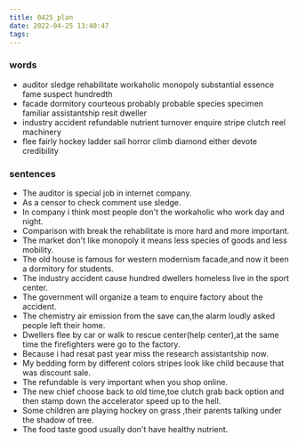 ```yaml
---
title: 0425_plan
date: 2022-04-25 13:40:47
tags:
---
```

### words
- auditor sledge rehabilitate workaholic monopoly substantial essence fame suspect hundredth
- facade dormitory courteous probably probable species specimen familiar assistantship resit dweller
- industry accident refundable nutrient turnover enquire stripe clutch reel machinery 
- flee fairly hockey ladder sail horror climb diamond either devote credibility
### sentences
- The auditor is special job in internet company.
- As a censor to check comment use sledge.
- In company i think most people don't the workaholic who work day and night.
- Comparison with break the rehabilitate is more hard and more important.
- The market don't like monopoly it means less species of goods and less mobility.
- The old house is famous for  western modernism facade,and now it been a dormitory for students.
- The industry accident cause hundred dwellers homeless live in the sport center.
- The government will organize a team to enquire factory about the accident.
- The chemistry air emission from the save can,the alarm loudly asked people left their home.
- Dwellers flee by car or walk to rescue center(help center),at the same time the firefighters were go to the factory.
- Because i had resat past year miss the research assistantship now.
- My bedding form by different colors stripes look like child because that was discount sale.
- The refundable is very important when you shop online.
- The new chief choose back to old time,toe clutch grab back option and then stamp down the accelerator speed up to the hell.
- Some children are playing hockey on grass ,their parents talking under the shadow of tree.
- The food taste good usually don't have healthy nutrient.